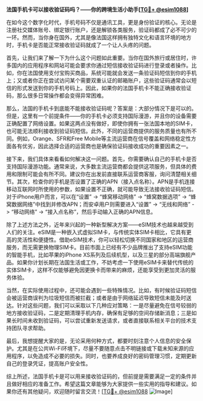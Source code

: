 **法国手机卡可以接收验证码吗？——你的跨境生活小助手[[TG💪+ @esim1088](https://t.me/s/esim1088)]**

在如今这个数字化时代，手机号码不仅是通讯工具，更是身份验证的核心。无论是注册社交媒体账号、绑定银行账户，还是解锁各类服务，验证码都成了必不可少的一环。然而，当你身在国外，尤其是像法国这样拥有独特文化和语言环境的地方时，手机卡是否能正常接收验证码就成了一个让人头疼的问题。

首先，让我们来了解一下为什么这个问题如此重要。当你在国外旅行或居住时，许多国内的应用程序和网站可能会要求你通过短信接收验证码进行登录或者操作。比如，你在法国使用支付宝购买商品，系统可能就会发送一条验证码短信到你的手机上；又或者你正在尝试访问某个需要双重认证的邮箱账户，这些验证码通常会以短信的形式发送到你的手机号码上。因此，如果你的法国手机卡不能正确接收验证码，那么很多日常操作都会变得异常困难。

那么，法国的手机卡到底能不能接收验证码呢？答案是：大部分情况下是可以的。但是，这里有一个前提条件——你的手机卡必须支持国际漫游，并且你的设备需要正确配置了网络设置。如果这两点没有做好，即使你拥有一张法国本地的SIM卡，也可能无法顺利接收到验证码短信。此外，不同的运营商提供的服务质量也有所不同。例如，Orange、SFR和Free Mobile等主流运营商在信号覆盖和网络稳定性方面各有优劣，因此选择合适的运营商也是确保验证码接收成功的重要因素之一。

接下来，我们具体来看看如何解决这一问题。首先，你需要确认自己的手机卡是否支持国际漫游功能。通常来说，大多数主流运营商都会提供这项服务，但具体的费用和限制可能会有所不同。建议你在出发前直接联系运营商客服，询问清楚相关细节。其次，检查你的手机是否设置了正确的APN（接入点名称）。APN是手机连接移动互联网时所使用的参数，如果设置不正确，就可能导致无法接收验证码短信。对于iPhone用户而言，可以在“设置” -> “蜂窝移动网络” -> “蜂窝数据选项” -> “蜂窝数据网络”中找到并修改APN；而安卓用户则需要进入“设置” -> “无线和网络” -> “移动网络” -> “接入点名称”，然后手动输入正确的APN信息。

除了上述方法之外，近年来兴起的一种新型解决方案——eSIM技术也越来越受到人们的关注。eSIM是一种嵌入式虚拟SIM卡，与传统实体SIM卡相比，它具有更高的灵活性和便捷性。借助eSIM技术，你可以轻松切换不同国家和地区的运营商服务，而无需更换物理SIM卡。目前市面上已经有不少品牌推出了支持eSIM功能的智能手机，比如苹果的iPhone XS系列及后续机型，以及三星的部分高端旗舰产品。如果你计划长期在法国生活或工作，不妨考虑一下使用eSIM卡来替代传统的实体SIM卡，这样不仅能够避免因更换卡而带来的麻烦，还能享受到更加灵活的服务体验。

当然，在实际使用过程中，还可能会遇到一些特殊情况。比如，有时候验证码短信会被运营商误判为垃圾短信而被拦截；或者是由于网络延迟导致短信未能及时送达。针对这些问题，我们可以采取以下几种应对策略：一是尽量避免在信号较弱的地方接收验证码，二是定期清理手机内存，确保有足够的空间存储新消息；三是如果长时间未收到验证码，可以尝试重新发送请求，或者直接联系相关平台的技术支持团队寻求帮助。

最后，我想提醒大家的是，无论采用何种方式，都要时刻注意个人信息的安全保护。尤其是在公共Wi-Fi环境下，尽量不要随意点击不明链接或下载未知来源的应用程序，以免造成不必要的损失。同时，也要养成良好的密码管理习惯，定期更新自己的登录凭证，提高账户安全性。

综上所述，法国手机卡是可以用来接收验证码的，但前提是需要满足一定的条件并且做好相应的准备工作。希望这篇文章能够为大家提供一些实用的指导和建议。如果你还有其他疑问，欢迎随时留言交流！[[TG💪+ @esim1088](https://t.me/s/esim1088) ![Image](https://i.postimg.cc/4NQfJmqS/Snipaste-2025-05-13-00-14-12.png)]